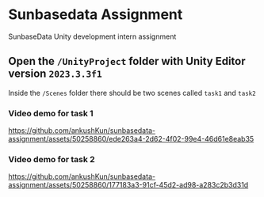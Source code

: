 # Sunbasedata Assignment

SunbaseData Unity development intern assignment


## Open the `/UnityProject` folder with Unity Editor version `2023.3.3f1`

Inside the `/Scenes` folder there should be two scenes called `task1` and `task2`

### Video demo for task 1

https://github.com/ankushKun/sunbasedata-assignment/assets/50258860/ede263a4-2d62-4f02-99e4-46d61e8eab35

### Video demo for task 2

https://github.com/ankushKun/sunbasedata-assignment/assets/50258860/177183a3-91cf-45d2-ad98-a283c2b3d31d
